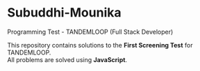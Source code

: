 # Subuddhi-Mounika
Programming Test - TANDEMLOOP (Full Stack Developer)

This repository contains solutions to the **First Screening Test** for TANDEMLOOP.  
All problems are solved using **JavaScript**.
